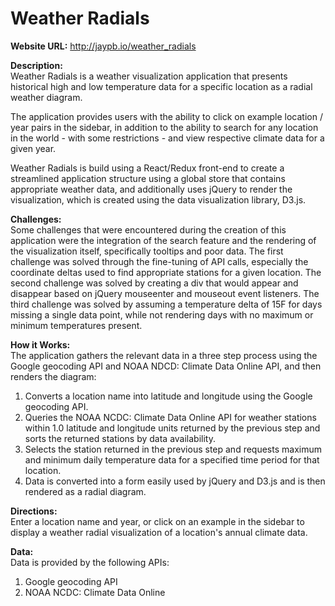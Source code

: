 # Weather Radials

**Website URL:** http://jaypb.io/weather_radials

**Description:**  
Weather Radials is a weather visualization application that presents historical high and low temperature data for a specific location as a radial weather diagram.  

The application provides users with the ability to click on example location / year pairs in the sidebar, in addition to the ability to search for any location in the world - with some restrictions - and view respective climate data for a given year.  

Weather Radials is build using a React/Redux front-end to create a streamlined application structure using a global store that contains appropriate weather data, and additionally uses jQuery to render the visualization, which is created using the data visualization library, D3.js.

**Challenges:**  
Some challenges that were encountered during the creation of this application were the integration of the search feature and the rendering of the visualization itself, specifically tooltips and poor data. The first challenge was solved through the fine-tuning of API calls, especially the  coordinate deltas used to find appropriate stations for a given location. The second challenge was solved by creating a div that would appear and disappear based on jQuery mouseenter and mouseout event listeners. The third challenge was solved by assuming a temperature delta of 15F for days missing a single data point, while not rendering days with no maximum or minimum temperatures present.  

**How it Works:**  
The application gathers the relevant data in a three step process using the Google geocoding API and NOAA NDCD: Climate Data Online API, and then renders the diagram:  
1. Converts a location name into latitude and longitude using the Google geocoding API.  
2. Queries the NOAA NCDC: Climate Data Online API for weather stations within 1.0 latitude and longitude units returned by the previous step and sorts the returned stations by data availability.  
3. Selects the station returned in the previous step and requests maximum and minimum daily temperature data for a specified time period for that location.  
4. Data is converted into a form easily used by jQuery and D3.js and is then rendered as a radial diagram.   

**Directions:**  
Enter a location name and year, or click on an example in the sidebar to display a weather radial visualization of a location's annual climate data.  


**Data:**  
Data is provided by the following APIs:  
1. Google geocoding API  
2. NOAA NCDC: Climate Data Online  
